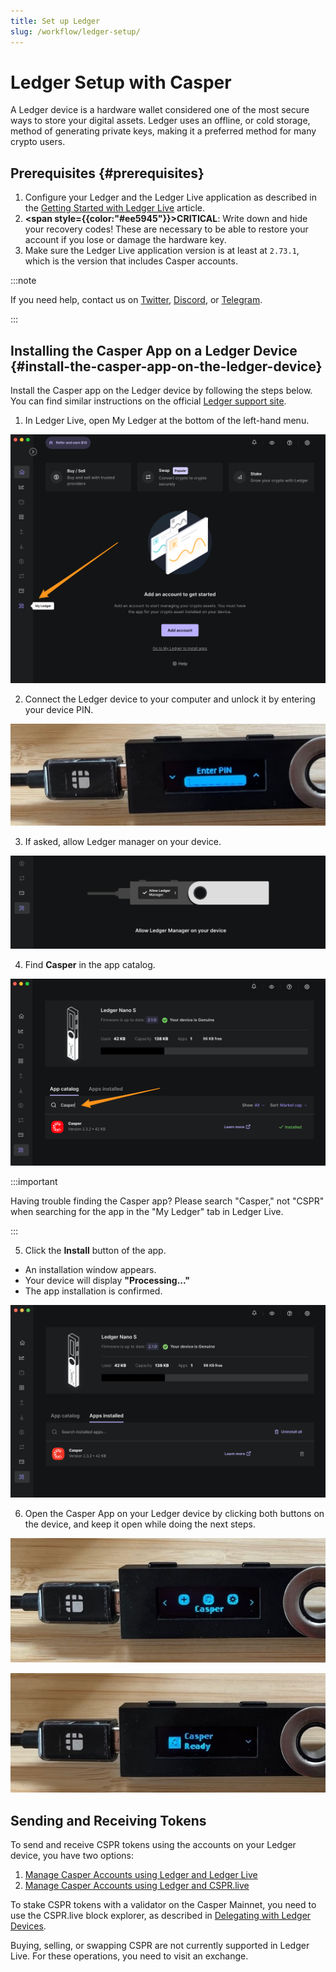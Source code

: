 ```yaml
---
title: Set up Ledger
slug: /workflow/ledger-setup/
---
```


# Ledger Setup with Casper

A Ledger device is a hardware wallet considered one of the most secure ways to store your digital assets. Ledger uses an offline, or cold storage, method of generating private keys, making it a preferred method for many crypto users. 

## Prerequisites {#prerequisites}

1. Configure your Ledger and the Ledger Live application as described in the [Getting Started with Ledger Live](https://support.ledger.com/hc/en-us/articles/4404389503889?docs=true) article.
2. **<span style={{color:"#ee5945"}}>CRITICAL</span>**: Write down and hide your recovery codes! These are necessary to be able to restore your account if you lose or damage the hardware key.
3. Make sure the Ledger Live application version is at least at `2.73.1`, which is the version that includes Casper accounts.

:::note

If you need help, contact us on [Twitter](https://twitter.com/Casper_Network), [Discord](https://discord.com/invite/casperblockchain), or [Telegram](https://t.me/casperblockchain).

:::

## Installing the Casper App on a Ledger Device {#install-the-casper-app-on-the-ledger-device}

Install the Casper app on the Ledger device by following the steps below. You can find similar instructions on the official [Ledger support site](https://support.ledger.com/hc/en-us/articles/4416379141009-Casper-CSPR-?docs=true).

1. In Ledger Live, open My Ledger at the bottom of the left-hand menu.

![Open My Ledger](./ledger-cspr-live/ledger-live/open-my-ledger.png)

2. Connect the Ledger device to your computer and unlock it by entering your device PIN.

![Unlock your Ledger device](./ledger-cspr-live/ledger-live/casper-unlock.png)

3. If asked, allow Ledger manager on your device.

![Allow Ledger](./ledger-cspr-live/ledger-live/allow-ledger.png)

4.  Find **Casper** in the app catalog.

![Find the Casper app](./ledger-cspr-live/ledger-live/find-casper.png)

:::important

Having trouble finding the Casper app?
Please search "Casper," not "CSPR" when searching for the app in the "My Ledger" tab in Ledger Live.

:::

5.  Click the **Install** button of the app.

   - An installation window appears.
   - Your device will display **"Processing..."**
   - The app installation is confirmed.

![Casper installation confirmed](./ledger-cspr-live/ledger-live/casper-installed.png)

6. Open the Casper App on your Ledger device by clicking both buttons on the device, and keep it open while doing the next steps.

![Select Casper on Ledger](./ledger-cspr-live/ledger-live/select-casper.png)

![Casper app is ready](./ledger-cspr-live/ledger-live/casper-ready.png)

## Sending and Receiving Tokens

To send and receive CSPR tokens using the accounts on your Ledger device, you have two options:

1. [Manage Casper Accounts using Ledger and Ledger Live](./ledger-live.md)
2. [Manage Casper Accounts using Ledger and CSPR.live](./ledger-cspr-live.md)

To stake CSPR tokens with a validator on the Casper Mainnet, you need to use the CSPR.live block explorer, as described in [Delegating with Ledger Devices](./staking-ledger.md).

Buying, selling, or swapping CSPR are not currently supported in Ledger Live. For these operations, you need to visit an exchange.
